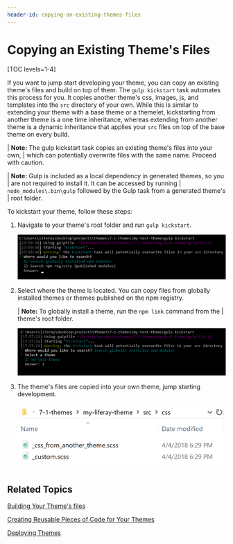 ```yaml
---
header-id: copying-an-existing-themes-files
---
```


# Copying an Existing Theme's Files

[TOC levels=1-4]

If you want to jump start developing your theme, you can copy an 
existing theme's files and build on top of them. The `gulp kickstart` task 
automates this process for you. It copies another theme's css, images, js, and 
templates into the `src` directory of your own. While this is similar to 
extending your theme with a base theme or a themelet, kickstarting from another 
theme is a one time inheritance, whereas extending from another theme is a 
dynamic inheritance that applies your `src` files on top of the base theme on 
every build. 

| **Note:** The gulp kickstart task copies an existing theme's files into your own,
| which can potentially overwrite files with the same name. Proceed with caution.

| **Note:** Gulp is included as a local dependency in generated themes, so you
| are not required to install it. It can be accessed by running
| `node_modules\.bin\gulp` followed by the Gulp task from a generated theme's
| root folder.

To kickstart your theme, follow these steps:

1.  Navigate to your theme's root folder and run `gulp kickstart`.

    ![Figure 1: Run the `gulp kickstart` task to copy a theme's files into your own theme.](../../../../images/theme-dev-kickstarting-themes-gulp-kickstart.png)

2.  Select where the theme is located. You can copy files from globally 
    installed themes or themes published on the npm registry.

    | **Note:** To globally install a theme, run the `npm link` command from the
    | theme's root folder.

    ![Figure 2: You can copy files from  globally installed themes.](../../../../images/theme-dev-kickstarting-themes-global-theme.png)

3.  The theme's files are copied into your own theme, jump starting 
    development.
    
    ![Figure 3: The kickstart tasks copies another theme's files into your own, potentially  overwriting files.](../../../../images/theme-dev-kickstarting-themes-copied-files.png)
 
## Related Topics

[Building Your Theme's files](/docs/7-1/tutorials/-/knowledge_base/t/building-your-themes-files)

[Creating Reusable Pieces of Code for Your Themes](/docs/7-1/tutorials/-/knowledge_base/t/creating-reusable-pieces-of-code-for-your-themes)

[Deploying Themes](/docs/7-1/tutorials/-/knowledge_base/t/deploying-your-theme)
